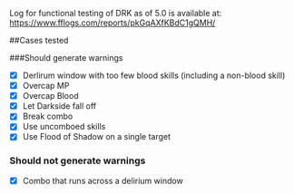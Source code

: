Log for functional testing of DRK as of 5.0 is available at: https://www.fflogs.com/reports/pkGqAXfKBdC1gQMH/

##Cases tested

###Should generate warnings
- [x] Derlirum window with too few blood skills (including a non-blood skill)
- [x] Overcap MP
- [x] Overcap Blood
- [x] Let Darkside fall off
- [x] Break combo
- [x] Use uncomboed skills
- [x] Use Flood of Shadow on a single target

### Should not generate warnings
- [x] Combo that runs across a delirium window